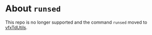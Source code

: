# About `runsed`

This repo is no longer supported and the command `runsed` moved to 
[vfxTdUtils](https://github.com/jrowellfx/vfxTdUtils).
